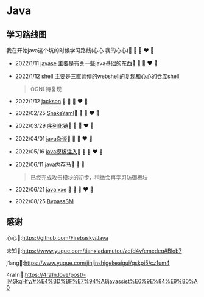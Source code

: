 # Java

## 学习路线图

我在开始java这个坑的时候学习路线(心心 我的心心)💛 💙 💜 ❤️ 💚

- 2022/1/11    [javase](javase) 主要是有关一些java基础的东西💛 💙 💜 ❤️ 💚

- 2022/1/12    [shell ](shell) 主要是三直师傅的webshell的复现和心心的仓库shell

  > OGNL待复现
  >
  
-  2022/1/12 [jackson](jakson) 💛 💙 💜 ❤️ 💚

-  2022/02/25 [SnakeYaml](/SnakeYaml)💛 💙 💜 ❤️ 💚

- 2022/03/29 [序列化链](java%E5%BA%8F%E5%88%97%E5%8C%96%E9%93%BE)💛 💙 💜 ❤️ 💚

- 2022/04/01 [java杂谈](/java杂谈)💛 💙 💜 ❤️ 💚

- 2022/05/16 [java模板注入](java模板注入/)💛 💙 💜 ❤️ 💚

- 2022/06/11 [java内存马](java内存马/)💛 💙 💜

  > 已经完成攻击模块的初步，稍微会再学习防御板块

- 2022/06/21 [java xxe](xxe/) 💛 💙 💜 ❤️ 💚

- 2022/08/25 [BypassSM](BypassSM/)

## 感谢

心心💙:https://github.com/Firebasky/Java

未知:key::https://www.yuque.com/tianxiadamutou/zcfd4v/emcdeq#Blob7

j1ang:door::https://www.yuque.com/jinjinshigekeaigui/qskpi5/cz1um4

4ra1n:tongue::https://4ra1n.love/post/-IMSkqHfy/#%E4%BD%BF%E7%94%A8javassist%E6%9E%84%E9%80%A0

